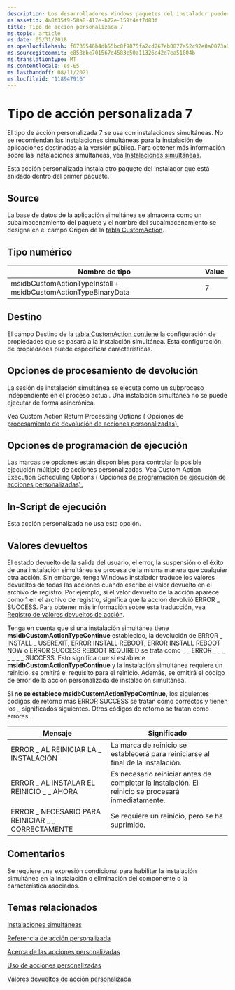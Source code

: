 ```yaml
---
description: Los desarrolladores Windows paquetes del instalador pueden optar por usar una acción personalizada de tipo 7 cuando las acciones estándar no son suficientes para ejecutar la instalación.
ms.assetid: 4a8f35f9-58a8-417e-b72e-159f4af7d83f
title: Tipo de acción personalizada 7
ms.topic: article
ms.date: 05/31/2018
ms.openlocfilehash: f6735546b4db55bc8f9875fa2cd267eb0877a52c92e0a0073a942165dc413055
ms.sourcegitcommit: e858bbe701567d4583c50a11326e42d7ea51804b
ms.translationtype: MT
ms.contentlocale: es-ES
ms.lasthandoff: 08/11/2021
ms.locfileid: "118947916"
---
```

# <a name="custom-action-type-7"></a>Tipo de acción personalizada 7

El tipo de acción personalizada 7 se usa con instalaciones simultáneas. No se recomiendan las instalaciones simultáneas para la instalación de aplicaciones destinadas a la versión pública. Para obtener más información sobre las instalaciones simultáneas, vea [Instalaciones simultáneas.](concurrent-installations.md)

Esta acción personalizada instala otro paquete del instalador que está anidado dentro del primer paquete.

## <a name="source"></a>Source

La base de datos de la aplicación simultánea se almacena como un subalmacenamiento del paquete y el nombre del subalmacenamiento se designa en el campo Origen de la [tabla CustomAction](customaction-table.md).

## <a name="numeric-type"></a>Tipo numérico



| Nombre de tipo                                                      | Value |
|----------------------------------------------------------------|-------|
| msidbCustomActionTypeInstall + msidbCustomActionTypeBinaryData | 7     |



 

## <a name="target"></a>Destino

El campo Destino de la [tabla CustomAction contiene](customaction-table.md) la configuración de propiedades que se pasará a la instalación simultánea. Esta configuración de propiedades puede especificar características.

## <a name="return-processing-options"></a>Opciones de procesamiento de devolución

La sesión de instalación simultánea se ejecuta como un subproceso independiente en el proceso actual. Una instalación simultánea no se puede ejecutar de forma asincrónica.

Vea Custom Action Return Processing Options ( Opciones de [procesamiento de devolución de acciones personalizadas).](custom-action-return-processing-options.md)

## <a name="execution-scheduling-options"></a>Opciones de programación de ejecución

Las marcas de opciones están disponibles para controlar la posible ejecución múltiple de acciones personalizadas. Vea Custom Action Execution Scheduling Options ( Opciones [de programación de ejecución de acciones personalizadas).](custom-action-execution-scheduling-options.md)

## <a name="in-script-execution-options"></a>In-Script de ejecución

Esta acción personalizada no usa esta opción.

## <a name="return-values"></a>Valores devueltos

El estado devuelto de la salida del usuario, el error, la suspensión o el éxito de una instalación simultánea se procesa de la misma manera que cualquier otra acción. Sin embargo, tenga Windows instalador traduce los valores devueltos de todas las acciones cuando escribe el valor devuelto en el archivo de registro. Por ejemplo, si el valor devuelto de la acción aparece como 1 en el archivo de registro, significa que la acción devolvió ERROR \_ SUCCESS. Para obtener más información sobre esta traducción, vea [Registro de valores devueltos de acción](logging-of-action-return-values.md).

Tenga en cuenta que si una instalación simultánea tiene **msidbCustomActionTypeContinue** establecido, la devolución de ERROR \_ INSTALL \_ USEREXIT, ERROR INSTALL REBOOT, ERROR INSTALL REBOOT NOW o ERROR SUCCESS REBOOT REQUIRED se trata como \_ \_ ERROR \_ \_ \_ \_ \_ \_ \_ SUCCESS. Esto significa que si establece **msidbCustomActionTypeContinue** y la instalación simultánea requiere un reinicio, se omitirá el requisito para el reinicio. Además, se omitirá el código de error de la acción personalizada de instalación simultánea.

Si **no se establece msidbCustomActionTypeContinue,** los siguientes códigos de retorno más ERROR SUCCESS se tratan como correctos y tienen los \_ significados siguientes. Otros códigos de retorno se tratan como errores.



| Mensaje                          | Significado                                                                                              |
|----------------------------------|------------------------------------------------------------------------------------------------------|
| ERROR \_ AL REINICIAR LA \_ INSTALACIÓN           | La marca de reinicio se establecerá para reiniciarse al final de la instalación.                                  |
| ERROR \_ AL INSTALAR EL REINICIO \_ \_ AHORA      | Es necesario reiniciar antes de completar la instalación. El reinicio se procesará inmediatamente. |
| ERROR \_ NECESARIO PARA REINICIAR \_ \_ CORRECTAMENTE | Se requiere un reinicio, pero se ha suprimido.                                                          |



 

## <a name="remarks"></a>Comentarios

Se requiere una expresión condicional para habilitar la instalación simultánea en la instalación o eliminación del componente o la característica asociados.

## <a name="related-topics"></a>Temas relacionados

<dl> <dt>

[Instalaciones simultáneas](concurrent-installations.md)
</dt> <dt>

[Referencia de acción personalizada](custom-action-reference.md)
</dt> <dt>

[Acerca de las acciones personalizadas](about-custom-actions.md)
</dt> <dt>

[Uso de acciones personalizadas](using-custom-actions.md)
</dt> <dt>

[Valores devueltos de acción personalizada](custom-action-return-values.md)
</dt> </dl>

 

 



